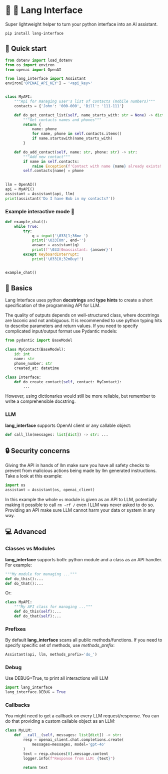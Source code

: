 # 🔗 🐍 Lang Interface

Super lightweight helper to turn your python interface
into an AI assistant.

    pip install lang-interface
    
## 🚀 Quick start
```python
from dotenv import load_dotenv
from os import environ
from openai import OpenAI

from lang_interface import Assistant
environ['OPENAI_API_KEY'] = '<api_key>'


class MyAPI:
    """Api for managing user's list of contacts (mobile numbers)"""
    contacts = {'John': '000-000', 'Bill': '111-111'}

    def do_get_contact_list(self, name_starts_with: str = None) -> dict[str, str]:
        """Get contacts names and phones"""
        return {
            name: phone
            for name, phone in self.contacts.items()
            if name.startswith(name_starts_with)
        }

    def do_add_contact(self, name: str, phone: str) -> str:
        """Add new contact"""
        if name in self.contacts:
            raise Exception(f'Contact with name {name} already exists!')
        self.contacts[name] = phone
        

llm = OpenAI()
api = MyAPI()
assistant = Assistant(api, llm)
print(assistant('Do I have Bob in my contacts?'))
```

### Example interactive mode 💬

```python
def example_chat():
    while True:
        try:
            q = input('\033[1;36m> ')
            print('\033[0m', end='')
            answer = assistant(q)
            print(f'\033[0massistant: {answer}')
        except KeyboardInterrupt:
            print('\033[0;32mBuy!')


example_chat()
```

## 📝 Basics
Lang Interface uses python **docstrings** and **type hints** to create a short specification
of the programming API for LLM.

The quality of outputs depends on well-structured class, where docstrings are laconic and not ambiguous.
It is recommended to use python typing hits to describe parameters and return values.
If you need to specify complicated input/output format use Pydantic models:
```python
from pydantic import BaseModel

class MyContact(BaseModel):
    id: int
    name: str
    phone_number: str
    created_at: datetime

class Interface:
    def do_create_contact(self, contact: MyContact):
        ...
```
However, using dictionaries would still be more reliable, but remember to write a comprehensible docstring.

### LLM
**lang_interface** supports OpenAI client or any callable object:
```python
def call_llm(messages: list[dict]) -> str: ...
```

## 🔒 Security concerns
Giving the API in hands of llm make sure you have all safety checks to prevent from malicious
actions being made by llm generated instructions.
Take a look at this example:
```python
import os
assistant = Assistant(os, openai_client)
```
In this example the whole `os` module is given as an API to LLM, potentially making it possible to call
`rm -rf /` even I LLM was never asked to do so.
Providing an API make sure LLM cannot harm your data or system in any way.

## 💻️ Advanced
### Classes vs Modules
**lang_interface** supports both: python module and a class as an API handler.
For example:
```python
"""My module for managing ..."""
def do_this():...
def do_that():...
```
Or:
```python
class MyAPI:
    """My API class for managing ..."""
    def do_this(self):...
    def do_that(self):...
```
### Prefixes
By default **lang_interface** scans all public methods/functions.
If you need to specify specific set of methods, use *methods_prefix*:
```python
Assistant(api, llm, methods_prefix='do_')
```

### Debug
Use DEBUG=True, to print all interactions will LLM
```python
import lang_interface
lang_interface.DEBUG = True
```

### Callbacks
You might need to get a callback on every LLM request/response.
You can do that providing a custom callable object as an LLM:
```python
class MyLLM:
    def __call__(self, messages: list[dict]) -> str:
        resp = openai_client.chat.completions.create(
            messages=messages, model='gpt-4o'
        )
        text = resp.choices[0].message.content
        logger.info(f"Response from LLM: {text}")
        
        return text
```

